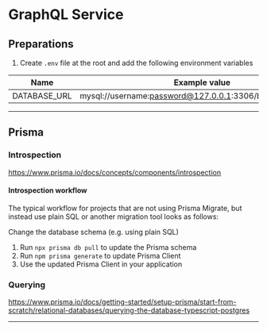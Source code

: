 # GraphQL Service

## Preparations

1. Create `.env` file at the root and add the following environment variables

| Name            | Example value                                             |
|-----------------|-----------------------------------------------------------|
| DATABASE_URL    | mysql://username:password@127.0.0.1:3306/battlemanager_db |

<hr>

## Prisma

### Introspection
https://www.prisma.io/docs/concepts/components/introspection

#### Introspection workflow

The typical workflow for projects that are not using Prisma Migrate, but instead use plain SQL or another migration tool looks as follows:

Change the database schema (e.g. using plain SQL)
1. Run `npx prisma db pull` to update the Prisma schema
2. Run `npm prisma generate` to update Prisma Client
3. Use the updated Prisma Client in your application

### Querying

https://www.prisma.io/docs/getting-started/setup-prisma/start-from-scratch/relational-databases/querying-the-database-typescript-postgres

<hr>

